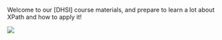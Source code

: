 Welcome to our [DHSI] course materials, and prepare to learn a lot about XPath and how to apply it! 

![](https://c1.staticflickr.com/1/52/111712637_28b7dae1e1_z.jpg)






